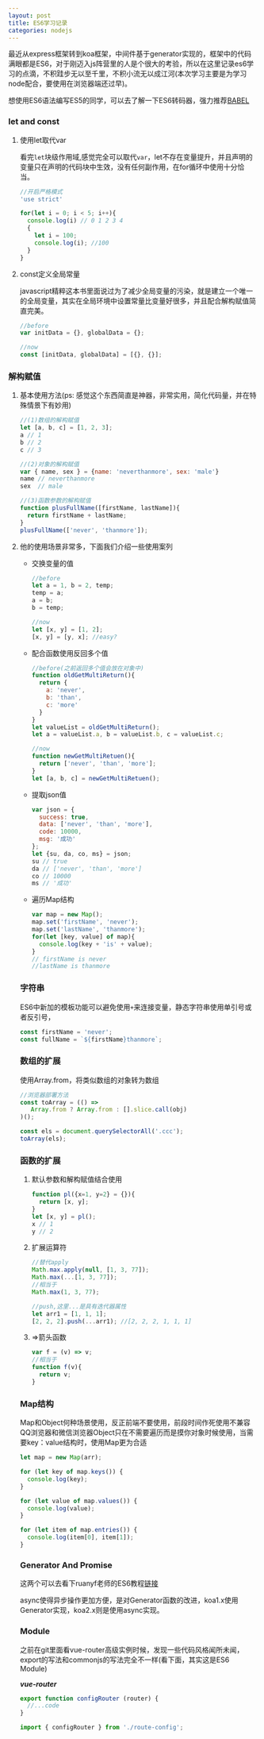```yaml
---
layout: post
title: ES6学习记录
categories: nodejs
---
```


最近从express框架转到koa框架，中间件基于generator实现的，框架中的代码满眼都是ES6，对于刚迈入js阵营里的人是个很大的考验，所以在这里记录es6学习的点滴，不积跬步无以至千里，不积小流无以成江河(本次学习主要是为学习node配合，要使用在浏览器端还过早)。

想使用ES6语法编写ES5的同学，可以去了解一下ES6转码器，强力推荐[BABEL](https://babeljs.io/)

### let and const

1. 使用let取代var

   看完`let`块级作用域,感觉完全可以取代`var`，let不存在变量提升，并且声明的变量只在声明的代码块中生效，没有任何副作用，在for循环中使用十分恰当。

   ```js
   //开启严格模式
   'use strict'

   for(let i = 0; i < 5; i++){
     console.log(i) // 0 1 2 3 4
     {
       let i = 100;
       console.log(i); //100
     }
   }
   ```

2. const定义全局常量

   javascript精粹这本书里面说过为了减少全局变量的污染，就是建立一个唯一的全局变量，其实在全局环境中设置常量比变量好很多，并且配合解构赋值简直完美。

   ```js
   //before
   var initData = {}, globalData = {};

   //now
   const [initData, globalData] = [{}, {}];
   ```

### 解构赋值

1. 基本使用方法(ps: 感觉这个东西简直是神器，非常实用，简化代码量，并在特殊情景下有妙用)

   ```js
   //(1)数组的解构赋值
   let [a, b, c] = [1, 2, 3];
   a // 1
   b // 2
   c // 3

   //(2)对象的解构赋值
   var { name, sex } = {name: 'neverthanmore', sex: 'male'}
   name // neverthanmore
   sex  // male

   //(3)函数参数的解构赋值
   function plusFullName([firstName, lastName]){
     return firstName + lastName;
   }
   plusFullName(['never', 'thanmore']);
   ```

2. 他的使用场景非常多，下面我们介绍一些使用案列

   * 交换变量的值

     ```js
     //before
     let a = 1, b = 2, temp;
     temp = a;
     a = b;
     b = temp;

     //now
     let [x, y] = [1, 2];
     [x, y] = [y, x]; //easy?
     ```

   * 配合函数使用反回多个值

     ```js
     //before(之前返回多个值会放在对象中)
     function oldGetMultiReturn(){
       return {
         a: 'never',
         b: 'than',
         c: 'more'
       }
     }
     let valueList = oldGetMultiReturn();
     let a = valueList.a, b = valueList.b, c = valueList.c;

     //now
     function newGetMultiRetuen(){
       return ['never', 'than', 'more'];
     }
     let [a, b, c] = newGetMultiRetuen();
     ```

   * 提取json值

     ```js
     var json = {
       success: true,
       data: ['never', 'than', 'more'],
       code: 10000,
       msg: '成功'
     };
     let {su, da, co, ms} = json;
     su // true
     da // ['never', 'than', 'more']
     co // 10000
     ms // '成功'
     ```

   * 遍历Map结构

     ```js
     var map = new Map();
     map.set('firstName', 'never');
     map.set('lastName', 'thanmore');
     for(let [key, value] of map){
       console.log(key + 'is' + value);
     }
     // firstName is never
     //lastName is thanmore
     ```

   ### 字符串

   ES6中新加的模板功能可以避免使用`+`来连接变量，静态字符串使用单引号或者反引号，

   ```js
   const firstName = 'never';
   const fullName = `${firstName}thanmore`;
   ```

   ### 数组的扩展

   使用Array.from，将类似数组的对象转为数组

   ```js
   //浏览器部署方法
   const toArray = (() =>
      Array.from ? Array.from : [].slice.call(obj)            
   )();

   const els = document.querySelectorAll('.ccc');
   toArray(els);
   ```

   ### 函数的扩展

   1. 默认参数和解构赋值结合使用

      ```js
      function pl({x=1, y=2} = {}){
        return [x, y];
      }
      let [x, y] = pl();
      x // 1
      y // 2
      ```

   2. 扩展运算符

      ```js
      //替代apply
      Math.max.apply(null, [1, 3, 77]);
      Math.max(...[1, 3, 77]);
      //相当于
      Math.max(1, 3, 77);

      //push,这里...是具有迭代器属性
      let arr1 = [1, 1, 1];
      [2, 2, 2].push(...arr1); //[2, 2, 2, 1, 1, 1]
      ```

   3. =>箭头函数

      ```js
      var f = (v) => v;
      //相当于
      function f(v){
        return v;
      }
      ```

   ### Map结构

   Map和Object何种场景使用，反正前端不要使用，前段时间作死使用不兼容QQ浏览器和微信浏览器Object只在不需要遍历而是摸你对象时候使用，当需要key：value结构时，使用Map更为合适

   ```js
   let map = new Map(arr);

   for (let key of map.keys()) {
     console.log(key);
   }

   for (let value of map.values()) {
     console.log(value);
   }

   for (let item of map.entries()) {
     console.log(item[0], item[1]);
   }
   ```

   ### Generator And Promise

   这两个可以去看下ruanyf老师的ES6教程[链接](http://es6.ruanyifeng.com/)

   async使得异步操作更加方便，是对Generator函数的改进，koa1.x使用Generator实现，koa2.x则是使用async实现。

   ### Module

   之前在git里面看vue-router高级实例时候，发现一些代码风格闻所未闻，export的写法和commonjs的写法完全不一样(看下面，其实这是ES6 Module)

   ***vue-router***

   ```js
   export function configRouter (router) {
     //...code
   }

   import { configRouter } from './route-config';
   ```

   ​

   ​

   ​